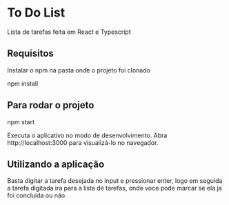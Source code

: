 # To Do List

Lista de tarefas feita em React e Typescript

## Requisitos

Instalar o npm na pasta onde o projeto foi clonado

npm install


## Para rodar o projeto

npm start

Executa o aplicativo no modo de desenvolvimento.
Abra http://localhost:3000 para visualizá-lo no navegador.


## Utilizando a aplicação

Basta digitar a tarefa desejada no input e pressionar enter, logo em seguida a tarefa digitada ira para a lista de tarefas, onde voce pode marcar se ela ja foi concluida ou não.
